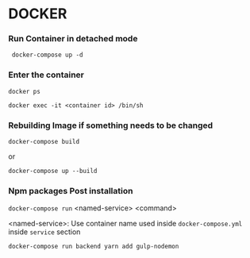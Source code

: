 # DOCKER

### Run Container in detached mode

```
 docker-compose up -d
```

### Enter the container
```
docker ps

docker exec -it <container id> /bin/sh
```

### Rebuilding Image if something needs to be changed

```
docker-compose build
```

or

```
docker-compose up --build
```


### Npm packages Post installation

`docker-compose run` \<named-service>  \<command>

\<named-service>: Use container name used inside `docker-compose.yml` inside `service` section

```
docker-compose run backend yarn add gulp-nodemon
```